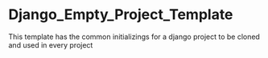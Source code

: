 # Django_Empty_Project_Template
 This template has the common initializings for a django project to be cloned and used in every project

